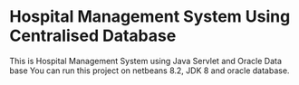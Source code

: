 # Hospital Management System Using Centralised Database
 This is Hospital Management System using Java Servlet and Oracle Data base
  You can run this project on netbeans 8.2, JDK 8 and oracle database.
